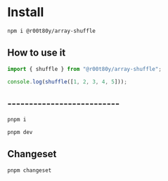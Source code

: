 # Install

```bash
npm i @r00t80y/array-shuffle
```

## How to use it

```ts
import { shuffle } from "@r00t80y/array-shuffle";

console.log(shuffle([1, 2, 3, 4, 5]));
```

## --------------------------

```bash
pnpm i

pnpm dev
```

## Changeset

```bash
pnpm changeset
```
